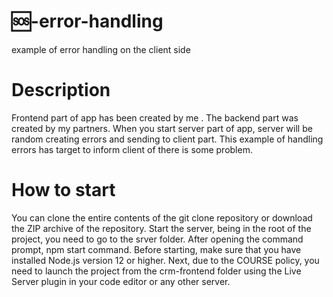 # 🆘-error-handling
example of error handling on the client side <br>
# Description
Frontend part of app has been created by me . The backend part was created by my partners. When you start server part of app, server will be random creating errors and sending to client part. This example of handling errors has target to inform client of there is some problem. 
# How to start
You can clone the entire contents of the git clone repository or download the ZIP archive of the repository. Start the server, being in the root of the project, you need to go to the srver folder. After opening the command prompt, npm start command. Before starting, make sure that you have installed Node.js version 12 or higher. Next, due to the COURSE policy, you need to launch the project from the crm-frontend folder using the Live Server plugin in your code editor or any other server.
